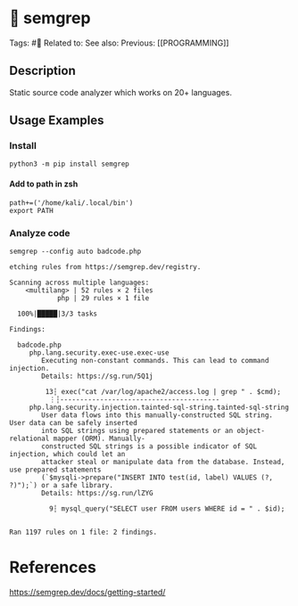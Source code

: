 # 🤖 semgrep
Tags: #🤖
Related to: 
See also: 
Previous: [[PROGRAMMING]]

## Description

Static source code analyzer which works on 20+ languages.

## Usage Examples

### Install

	python3 -m pip install semgrep

#### Add to path in zsh

	path+=('/home/kali/.local/bin')
	export PATH

### Analyze code

	semgrep --config auto badcode.php

```shell-session
etching rules from https://semgrep.dev/registry.

Scanning across multiple languages:
    <multilang> | 52 rules × 2 files
            php | 29 rules × 1 file 

  100%|█████|3/3 tasks

Findings:

  badcode.php 
     php.lang.security.exec-use.exec-use
        Executing non-constant commands. This can lead to command injection.
        Details: https://sg.run/5Q1j

         13┆ exec("cat /var/log/apache2/access.log | grep " . $cmd);
          ⋮┆----------------------------------------
     php.lang.security.injection.tainted-sql-string.tainted-sql-string
        User data flows into this manually-constructed SQL string. User data can be safely inserted
        into SQL strings using prepared statements or an object-relational mapper (ORM). Manually-
        constructed SQL strings is a possible indicator of SQL injection, which could let an
        attacker steal or manipulate data from the database. Instead, use prepared statements
        (`$mysqli->prepare("INSERT INTO test(id, label) VALUES (?, ?)");`) or a safe library.
        Details: https://sg.run/lZYG

          9┆ mysql_query("SELECT user FROM users WHERE id = " . $id);


Ran 1197 rules on 1 file: 2 findings.
```

# References
https://semgrep.dev/docs/getting-started/